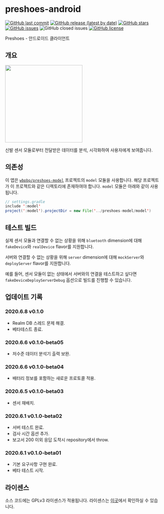 # preshoes-android

[![GitHub last commit](https://img.shields.io/github/last-commit/wbpbp/preshoes-android)](https://github.com/wbpbp/preshoes-android/commits)
[![GitHub release (latest by date)](https://img.shields.io/github/v/release/wbpbp/preshoes-android)](https://github.com/wbpbp/preshoes-android/releases/latest)
[![GitHub stars](https://img.shields.io/github/stars/wbpbp/preshoes-android?style=shield)](https://github.com/wbpbp/preshoes-android/stargazers)
[![GitHub issues](https://img.shields.io/github/issues/wbpbp/preshoes-android)](https://github.com/wbpbp/preshoes-android/issues)
![GitHub closed issues](https://img.shields.io/github/issues-closed/wbpbp/preshoes-android)
[![GitHub license](https://img.shields.io/github/license/wbpbp/preshoes-android)](https://github.com/wbpbp/preshoes-android/blob/master/LICENSE)

Preshoes - 안드로이드 클라이언트

## 개요

<img src="/docs/demo.gif" width="250px">

신발 센서 모듈로부터 전달받은 데이터를 분석, 시각화하여 사용자에게 보여줍니다.

## 의존성

이 앱은 [`wbpbp/preshoes-model`](https://github.com/WBPBP/preshoes-model) 프로젝트의 `model` 모듈을 사용합니다. 해당 프로젝트가 이 프로젝트와 같은 디렉토리에 존재하여야 합니다. `model` 모듈은 아래와 같이 사용됩니다.

~~~java
// settings.gradle
include ':model'
project(':model').projectDir = new File('../preshoes-model/model')
~~~

## 테스트 빌드

실제 센서 모듈과 연결할 수 없는 상황을 위해 `bluetooth` dimension에 대해 `fakeDevice`와 `realDevice` flavor를 지원합니다.

서버와 연결할 수 없는 상황을 위해 `server` dimension에 대해 `mockServer`와 `deployServer` flavor를 지원합니다.

예를 들어, 센서 모듈이 없는 상태에서 서버와의 연결을 테스트하고 싶다면 `fakeDeviceDeployServerDebug` 옵션으로 빌드를 진행할 수 있습니다.

## 업데이트 기록

### 2020.6.8 v0.1.0

- Realm DB 스레드 문제 해결.
- 베타테스트 종료.

### 2020.6.6 v0.1.0-beta05

- 저수준 데이터 분석기 출력 보완.

### 2020.6.6 v0.1.0-beta04

- 배터리 정보를 포함하는 새로운 프로토콜 적용.

### 2020.6.5 v0.1.0-beta03

- 센서 재배치.

### 2020.6.1 v0.1.0-beta02

- 서버 테스트 완료.
- 검사 시간 옵션 추가.
- 보고서 200 이외 응답 도착시 repository에서 throw.

### 2020.6.1 v0.1.0-beta01

- 기본 요구사항 구현 완료.
- 베타 테스트 시작.

## 라이센스

소스 코드에는 GPLv3 라이센스가 적용됩니다. 라이센스는 [이곳](https://github.com/wbpbp/preshoes-android/blob/master/LICENSE)에서 확인하실 수 있습니다.
